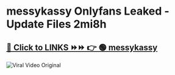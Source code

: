 
 # messykassy Onlyfans Leaked - Update Files 2mi8h

## <h2><a href="https://clipsfans.com/messykassy&ref=git">🔗 Click to LINKS ⏩⏩ 👉 🟢 messykassy </a></h2>

<a href="https://clipsfans.com/messykassy&ref=git" rel="nofollow" data-target="animated-image.originalLink"><img src="https://i.ibb.co.com/xMMVF88/686577567.gif" alt="Viral Video Original" style="max-width: 100%; display: inline-block;" data-target="animated-image.originalImage"></a>

